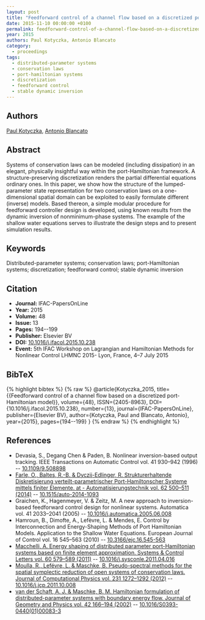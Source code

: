 ```yaml
---
layout: post
title: "Feedforward control of a channel flow based on a discretized port-Hamiltonian model"
date: 2015-11-10 00:00:00 +0100
permalink: feedforward-control-of-a-channel-flow-based-on-a-discretized-port-hamiltonian-model
year: 2015
authors: Paul Kotyczka, Antonio Blancato
category:
  - proceedings
tags:
  - distributed-parameter systems
  - conservation laws
  - port-hamiltonian systems
  - discretization
  - feedforward control
  - stable dynamic inversion
---
```

 
## Authors
[Paul Kotyczka](authors/paul_kotyczka), [Antonio Blancato](authors/antonio_blancato)
 
## Abstract
Systems of conservation laws can be modeled (including dissipation) in an elegant, physically insightful way within the port-Hamiltonian framework. A structure-preserving discretization renders the partial differential equations ordinary ones. In this paper, we show how the structure of the lumped-parameter state representation for two conservation laws on a one-dimensional spatial domain can be exploited to easily formulate different (inverse) models. Based thereon, a simple modular procedure for feedforward controller design is developed, using known results from the dynamic inversion of nonminimum-phase systems. The example of the shallow water equations serves to illustrate the design steps and to present simulation results.
 
## Keywords
Distributed-parameter systems; conservation laws; port-Hamiltonian systems; discretization; feedforward control; stable dynamic inversion
 
## Citation
- **Journal:** IFAC-PapersOnLine
- **Year:** 2015
- **Volume:** 48
- **Issue:** 13
- **Pages:** 194--199
- **Publisher:** Elsevier BV
- **DOI:** [10.1016/j.ifacol.2015.10.238](https://doi.org/10.1016/j.ifacol.2015.10.238)
- **Event:** 5th IFAC Workshop on Lagrangian and Hamiltonian Methods for Nonlinear Control LHMNC 2015- Lyon, France, 4–7 July 2015
 
## BibTeX
{% highlight bibtex %}
{% raw %}
@article{Kotyczka_2015,
  title={{Feedforward control of a channel flow based on a discretized port-Hamiltonian model}},
  volume={48},
  ISSN={2405-8963},
  DOI={10.1016/j.ifacol.2015.10.238},
  number={13},
  journal={IFAC-PapersOnLine},
  publisher={Elsevier BV},
  author={Kotyczka, Paul and Blancato, Antonio},
  year={2015},
  pages={194--199}
}
{% endraw %}
{% endhighlight %}
 
## References
- Devasia, S., Degang Chen & Paden, B. Nonlinear inversion-based output tracking. IEEE Transactions on Automatic Control vol. 41 930–942 (1996) -- [10.1109/9.508898](https://doi.org/10.1109/9.508898)
- [Farle, O., Baltes, R.-B. & Dyczij-Edlinger, R. Strukturerhaltende Diskretisierung verteilt-parametrischer Port-Hamiltonscher Systeme mittels finiter Elemente. at - Automatisierungstechnik vol. 62 500–511 (2014)](strukturerhaltende-diskretisierung-verteilt-parametrischer-port-hamiltonscher-systeme-mittels-finiter-elemente) -- [10.1515/auto-2014-1093](https://doi.org/10.1515/auto-2014-1093)
- Graichen, K., Hagenmeyer, V. & Zeitz, M. A new approach to inversion-based feedforward control design for nonlinear systems. Automatica vol. 41 2033–2041 (2005) -- [10.1016/j.automatica.2005.06.008](https://doi.org/10.1016/j.automatica.2005.06.008)
- Hamroun, B., Dimofte, A., Lefèvre, L. & Mendes, E. Control by Interconnection and Energy-Shaping Methods of Port Hamiltonian Models. Application to the Shallow Water Equations. European Journal of Control vol. 16 545–563 (2010) -- [10.3166/ejc.16.545-563](https://doi.org/10.3166/ejc.16.545-563)
- [Macchelli, A. Energy shaping of distributed parameter port-Hamiltonian systems based on finite element approximation. Systems &amp; Control Letters vol. 60 579–589 (2011)](energy-shaping-of-distributed-parameter-port-hamiltonian-systems-based-on-finite-element-approximation) -- [10.1016/j.sysconle.2011.04.016](https://doi.org/10.1016/j.sysconle.2011.04.016)
- [Moulla, R., Lefévre, L. & Maschke, B. Pseudo-spectral methods for the spatial symplectic reduction of open systems of conservation laws. Journal of Computational Physics vol. 231 1272–1292 (2012)](pseudo-spectral-methods-for-the-spatial-symplectic-reduction-of-open-systems-of-conservation-laws) -- [10.1016/j.jcp.2011.10.008](https://doi.org/10.1016/j.jcp.2011.10.008)
- [van der Schaft, A. J. & Maschke, B. M. Hamiltonian formulation of distributed-parameter systems with boundary energy flow. Journal of Geometry and Physics vol. 42 166–194 (2002)](hamiltonian-formulation-of-distributed-parameter-systems-with-boundary-energy-flow) -- [10.1016/S0393-0440(01)00083-3](https://doi.org/10.1016/S0393-0440(01)00083-3)

